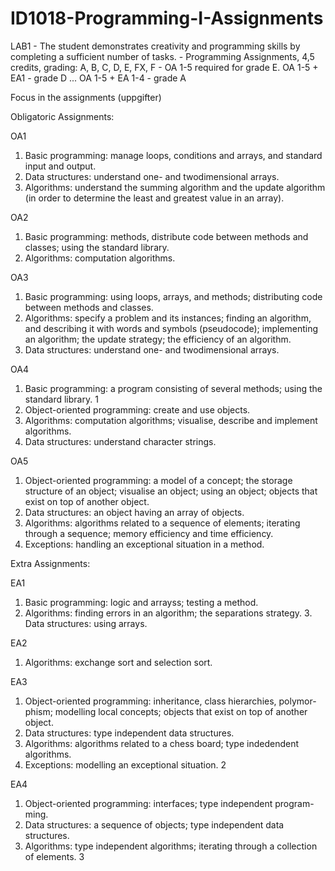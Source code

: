 # ID1018-Programming-I-Assignments

LAB1  - The student demonstrates creativity and programming skills by completing a sufficient number of tasks.
      - Programming Assignments, 4,5 credits, grading: A, B, C, D, E, FX, F 
      - OA 1-5 required for grade E. OA 1-5 + EA1 - grade D ... OA 1-5 + EA 1-4 - grade A

Focus in the assignments (uppgifter)

Obligatoric Assignments:

OA1
1. Basic programming: manage loops, conditions and arrays, and standard input and output.
2. Data structures: understand one- and twodimensional arrays.
3. Algorithms: understand the summing algorithm and the update algorithm (in order to determine the least and greatest value in an array).

OA2
1. Basic programming: methods, distribute code between methods and classes; using the standard library.
2. Algorithms: computation algorithms.

OA3
1. Basic programming: using loops, arrays, and methods; distributing code between methods and classes.
2. Algorithms: specify a problem and its instances; finding an algorithm, and describing it with words and symbols (pseudocode); implementing an algorithm; the update strategy; the efficiency of an algorithm.
3. Data structures: understand one- and twodimensional arrays.

OA4
1. Basic programming: a program consisting of several methods; using the standard library.
1
2. Object-oriented programming: create and use objects.
3. Algorithms: computation algorithms; visualise, describe and implement algorithms.
4. Data structures: understand character strings.

OA5
1. Object-oriented programming: a model of a concept; the storage structure of an object; visualise an object; using an object; objects that exist on top of another object.
2. Data structures: an object having an array of objects.
3. Algorithms: algorithms related to a sequence of elements; iterating through a sequence; memory efficiency and time efficiency.
4. Exceptions: handling an exceptional situation in a method.

Extra Assignments:

EA1
1. Basic programming: logic and arrayss; testing a method.
2. Algorithms: finding errors in an algorithm; the separations strategy. 3. Data structures: using arrays.

EA2
1. Algorithms: exchange sort and selection sort.

EA3
1. Object-oriented programming: inheritance, class hierarchies, polymor- phism; modelling local concepts; objects that exist on top of another object.
2. Data structures: type independent data structures.
3. Algorithms: algorithms related to a chess board; type indedendent algorithms.
4. Exceptions: modelling an exceptional situation.
2

EA4
1. Object-oriented programming: interfaces; type independent program- ming.
2. Data structures: a sequence of objects; type independent data structures.
3. Algorithms: type independent algorithms; iterating through a collection of elements.
3


